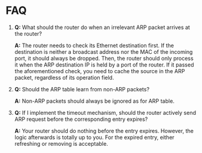 # FAQ

1.  **Q:** What should the router do when an irrelevant ARP packet arrives at the router?

    **A:** The router needs to check its Ethernet destination first. If the destination is neither a broadcast address nor the MAC of the incoming port, it should always be dropped. Then, the router should only process it when the ARP destination IP is held by a port of the router. If it passed the aforementioned check, you need to cache the source in the ARP packet, regardless of its operation field.
2.  **Q:** Should the ARP table learn from non-ARP packets?

    **A:** Non-ARP packets should always be ignored as for ARP table.
3.  **Q:** If I implement the timeout mechanism, should the router actively send ARP request before the corresponding entry expires?

    **A:** Your router should do nothing before the entry expires. However, the logic afterwards is totally up to you. For the expired entry, either refreshing or removing is acceptable.
